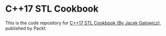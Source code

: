 # C++17 STL Cookbook

This is the code repository for [C++17 STL Cookbook (By Jacek Galowicz)](https://www.packtpub.com/application-development/c17-stl-cookbook), published by Packt.
